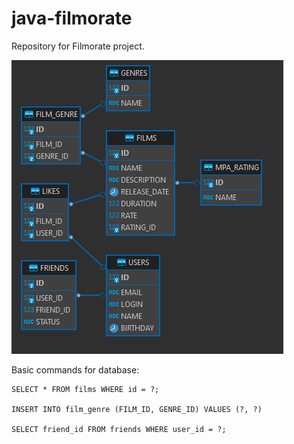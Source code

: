 # java-filmorate

Repository for Filmorate project.

![ER diagram](/Scheme.png)

Basic commands for database:

```
SELECT * FROM films WHERE id = ?;

INSERT INTO film_genre (FILM_ID, GENRE_ID) VALUES (?, ?)

SELECT friend_id FROM friends WHERE user_id = ?;
